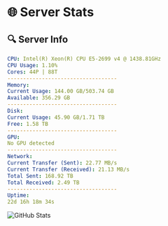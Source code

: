 # 🌐 Server Stats
## 🔍 Server Info
```yaml
CPU: Intel(R) Xeon(R) CPU E5-2699 v4 @ 1438.81GHz
CPU Usage: 1.10%
Cores: 44P | 88T
-----------------------------------
Memory:
Current Usage: 144.00 GB/503.74 GB
Available: 356.29 GB
-----------------------------------
Disk:
Current Usage: 45.90 GB/1.71 TB
Free: 1.58 TB
-----------------------------------
GPU:
No GPU detected
-----------------------------------
Network:
Current Transfer (Sent): 22.77 MB/s
Current Transfer (Received): 21.13 MB/s
Total Sent: 168.92 TB
Total Received: 2.49 TB
-----------------------------------
Uptime:
22d 16h 18m 34s
```
![GitHub Stats](https://img.shields.io/badge/Updated-2025-03-02_15:01:52-blue)